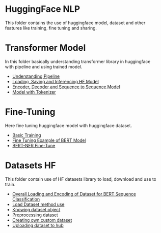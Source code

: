 # HuggingFace NLP
This folder contains the use of huggingface model, dataset and other features like training, fine tuning and sharing.

# Transformer Model
In this folder basically understanding transformer library in huggingface with pipeline and using trained model.

- [Understanding Pipeline](./Transformer%20Model/Transformer-01.ipynb)
- [Loading, Saving and Inferencing HF Model](./Transformer%20Model/Transformer-02.ipynb)
- [Encoder, Decoder and Sequence to Sequence Model](./Transformer%20Model/Understanding-Transformer.ipynb)
- [Model with Tokenizer](./Transformer%20Model/Using-All.ipynb)

# Fine-Tuning
Here fine tuning huggingface model with huggingface dataset.

- [Basic Training](./Fine%20Tuning/Training.ipynb)
- [Fine Tuning Example of BERT Model](./Fine%20Tuning/BERT-NER-FINETUNE.ipynb)
- [BERT-NER Fine-Tune](./Fine%20Tuning/BERT-NER-FINETUNE.ipynb)

# Datasets HF
This folder contain use of HF datasets library to load, download and use to train.

- [Overall Loading and Encoding of Dataset for BERT Sequence Classification](./Datasets%20HF/Dataset_01.ipynb)
- [Load Dataset method use](./Datasets%20HF/Dataset_02.ipynb)
- [Knowing dataset object](./Datasets%20HF/Dataset_03.ipynb)
- [Preprocessing dataset](./Datasets%20HF/Dataset_04.ipynb)
- [Creating own custom dataset](./Datasets%20HF/Dataset_05.ipynb)
- [Uploading dataset to hub](./Datasets%20HF/Dataset_06.ipynb)